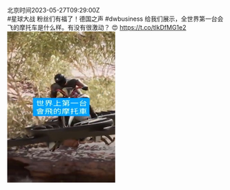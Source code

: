北京时间2023-05-27T09:29:00Z<br>#星球大战 粉丝们有福了！德国之声 #dwbusiness 给我们展示，全世界第一台会飞的摩托车是什么样。有没有很激动？ 😍 https://t.co/tlkDfMG1e2<br><img src='/temp/video/2023/u-Month-5/ax-Day-27/dw_chinese/1662269639512977409_0.jpg' width='250' height='350'><br><br>